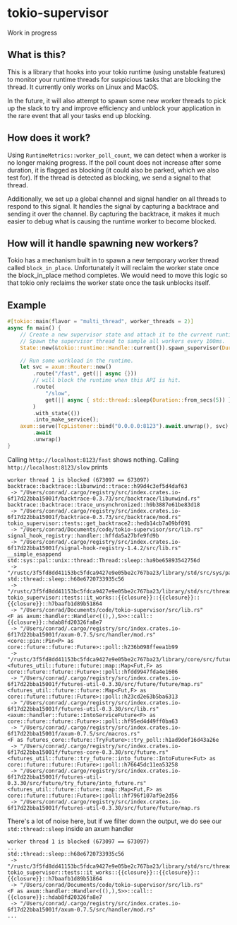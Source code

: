 # tokio-supervisor

Work in progress

## What is this?

This is a library that hooks into your tokio runtime (using unstable features) to monitor your runtime
threads for suspicious tasks that are blocking the thread. It currently only works on Linux and MacOS.

In the future, it will also attempt to spawn some new worker threads to pick up the slack to try
and improve efficiency and unblock your application in the rare event that all your tasks end up blocking.

## How does it work?

Using `RuntimeMetrics::worker_poll_count`, we can detect when a worker is no longer making progress. If the poll
count does not increase after some duration, it is flagged as blocking (it could also be parked, which we also test for). If the thread
is detected as blocking, we send a signal to that thread.

Additionally, we set up a global channel and signal handler on all threads to respond to this signal.
It handles the signal by capturing a backtrace and sending it over the channel. By capturing the backtrace,
it makes it much easier to debug what is causing the runtime worker to become blocked.

## How will it handle spawning new workers?

Tokio has a mechanism built in to spawn a new temporary worker thread called `block_in_place`. Unfortunately
it will reclaim the worker state once the block_in_place method completes. We would need to move this logic
so that tokio only reclaims the worker state once the task unblocks itself.

## Example

```rust
#[tokio::main(flavor = "multi_thread", worker_threads = 2)]
async fn main() {
    // Create a new supervisor state and attach it to the current runtime.
    // Spawn the supervisor thread to sample all workers every 100ms.
    State::new(&tokio::runtime::Handle::current()).spawn_supervisor(Duration::from_millis(100));

    // Run some workload in the runtime.
    let svc = axum::Router::new()
        .route("/fast", get(|| async {}))
        // will block the runtime when this API is hit.
        .route(
            "/slow",
            get(|| async { std::thread::sleep(Duration::from_secs(5)) }),
        )
        .with_state(())
        .into_make_service();
    axum::serve(TcpListener::bind("0.0.0.0:8123").await.unwrap(), svc)
        .await
        .unwrap()
}
```

Calling `http://localhost:8123/fast` shows nothing. Calling `http://localhost:8123/slow` prints

```
worker thread 1 is blocked (673097 == 673097)
backtrace::backtrace::libunwind::trace::h99d4c3ef5d4daf63
 -> "/Users/conrad/.cargo/registry/src/index.crates.io-6f17d22bba15001f/backtrace-0.3.73/src/backtrace/libunwind.rs"
backtrace::backtrace::trace_unsynchronized::h9b3887e61be83d18
 -> "/Users/conrad/.cargo/registry/src/index.crates.io-6f17d22bba15001f/backtrace-0.3.73/src/backtrace/mod.rs"
tokio_supervisor::tests::get_backtrace2::hedb14cb7a09bf091
 -> "/Users/conrad/Documents/code/tokio-supervisor/src/lib.rs"
signal_hook_registry::handler::hffda5a27bfe9fd9b
 -> "/Users/conrad/.cargo/registry/src/index.crates.io-6f17d22bba15001f/signal-hook-registry-1.4.2/src/lib.rs"
__simple_esappend
std::sys::pal::unix::thread::Thread::sleep::ha9be65893542756d
 -> "/rustc/3f5fd8dd41153bc5fdca9427e9e05be2c767ba23/library/std/src/sys/pal/unix/thread.rs"
std::thread::sleep::h68e6720733935c56
 -> "/rustc/3f5fd8dd41153bc5fdca9427e9e05be2c767ba23/library/std/src/thread/mod.rs"
tokio_supervisor::tests::it_works::{{closure}}::{{closure}}::{{closure}}::h7baafb1d89b51864
 -> "/Users/conrad/Documents/code/tokio-supervisor/src/lib.rs"
<F as axum::handler::Handler<((),),S>>::call::{{closure}}::hdab8fd20326fa8e7
 -> "/Users/conrad/.cargo/registry/src/index.crates.io-6f17d22bba15001f/axum-0.7.5/src/handler/mod.rs"
<core::pin::Pin<P> as core::future::future::Future>::poll::h236b098ffeea1b99
 -> "/rustc/3f5fd8dd41153bc5fdca9427e9e05be2c767ba23/library/core/src/future/future.rs"
<futures_util::future::future::map::Map<Fut,F> as core::future::future::Future>::poll::hfdd9947fda4e1606
 -> "/Users/conrad/.cargo/registry/src/index.crates.io-6f17d22bba15001f/futures-util-0.3.30/src/future/future/map.rs"
<futures_util::future::future::Map<Fut,F> as core::future::future::Future>::poll::h23cd2e63b5ba6313
 -> "/Users/conrad/.cargo/registry/src/index.crates.io-6f17d22bba15001f/futures-util-0.3.30/src/lib.rs"
<axum::handler::future::IntoServiceFuture<F> as core::future::future::Future>::poll::hf95ed4d49ff0ba63
 -> "/Users/conrad/.cargo/registry/src/index.crates.io-6f17d22bba15001f/axum-0.7.5/src/macros.rs"
<F as futures_core::future::TryFuture>::try_poll::h1ad9def16d43a26e
 -> "/Users/conrad/.cargo/registry/src/index.crates.io-6f17d22bba15001f/futures-core-0.3.30/src/future.rs"
<futures_util::future::try_future::into_future::IntoFuture<Fut> as core::future::future::Future>::poll::h76645dc11ea53258
 -> "/Users/conrad/.cargo/registry/src/index.crates.io-6f17d22bba15001f/futures-util-0.3.30/src/future/try_future/into_future.rs"
<futures_util::future::future::map::Map<Fut,F> as core::future::future::Future>::poll::hf796f107af9e2d56
 -> "/Users/conrad/.cargo/registry/src/index.crates.io-6f17d22bba15001f/futures-util-0.3.30/src/future/future/map.rs
```

There's a lot of noise here, but if we filter down the output, we do see our `std::thread::sleep` inside an axum handler

```
worker thread 1 is blocked (673097 == 673097)
...
std::thread::sleep::h68e6720733935c56
 -> "/rustc/3f5fd8dd41153bc5fdca9427e9e05be2c767ba23/library/std/src/thread/mod.rs"
tokio_supervisor::tests::it_works::{{closure}}::{{closure}}::{{closure}}::h7baafb1d89b51864
 -> "/Users/conrad/Documents/code/tokio-supervisor/src/lib.rs"
<F as axum::handler::Handler<((),),S>>::call::{{closure}}::hdab8fd20326fa8e7
 -> "/Users/conrad/.cargo/registry/src/index.crates.io-6f17d22bba15001f/axum-0.7.5/src/handler/mod.rs"
...
```
